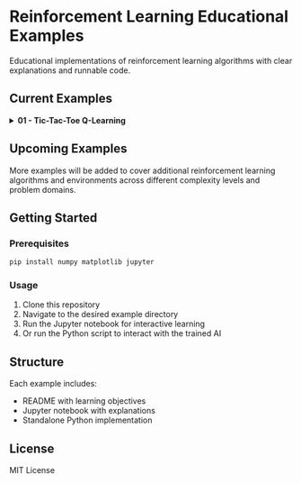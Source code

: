 # Reinforcement Learning Educational Examples

Educational implementations of reinforcement learning algorithms with clear explanations and runnable code.

## Current Examples

<details>
<summary><strong>01 - Tic-Tac-Toe Q-Learning</strong></summary>

Q-Learning implementation using the classic game of tic-tac-toe to demonstrate basic reinforcement learning concepts.

**Key Learning Concepts:**
- State representation in discrete environments
- Q-table initialization and updates
- Epsilon-greedy exploration strategy
- Reward engineering for game environments
- Training against different opponent strategies

**Files:**
- `tic_tac_toe_game.py` - Interactive game against trained AI
- `tic_tac_toe_rl.ipynb` - Step-by-step tutorial notebook
- `README.md` - Detailed learning objectives and instructions

**Usage:**
1. Navigate to `01-tic-tac-toe-q-learning`
2. Run the Jupyter notebook for interactive learning
3. Or run the Python script to play against the trained AI:
   ```bash
   python tic_tac_toe_game.py
   ```

**Playing Against the AI:**
The Python script will:
- Train a Q-learning agent (takes a few minutes)
- Let you play interactive games against the trained AI
- You can choose to go first or let the AI go first
- Enter positions 1-9 to make your moves

</details>

## Upcoming Examples

More examples will be added to cover additional reinforcement learning algorithms and environments across different complexity levels and problem domains.

## Getting Started

### Prerequisites
```bash
pip install numpy matplotlib jupyter
```

### Usage
1. Clone this repository
2. Navigate to the desired example directory
3. Run the Jupyter notebook for interactive learning
4. Or run the Python script to interact with the trained AI

## Structure

Each example includes:
- README with learning objectives
- Jupyter notebook with explanations
- Standalone Python implementation

## License

MIT License